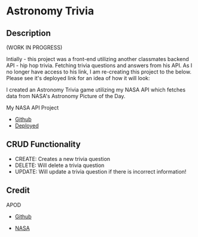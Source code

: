# Astronomy Trivia

## Description

(WORK IN PROGRESS)

Intially - this project was a front-end utilizing another classmates backend API - hip hop trivia. Fetching trivia questions and answers from his API. As I no longer have access to his link, I am re-creating this project to the below. Please see it's deployed link for an idea of how it will look:

I created an Astronomy Trivia game utilizing my NASA API which fetches data from NASA's Astronomy Picture of the Day.

My NASA API Project

- [Github](https://github.com/sydney-rd/NASA-api-project)
- [Deployed](https://sydney-rd.github.io/NASA-api-project/)

## CRUD Functionality

- CREATE: Creates a new trivia question
- DELETE: Will delete a trivia question
- UPDATE: Will update a trivia question if there is incorrect information!

## Credit

APOD

- [Github](https://github.com/nasa/apod-api)

* [NASA](https://api.nasa.gov/)
